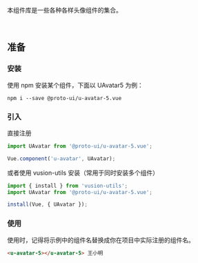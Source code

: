 本组件库是一些各种各样头像组件的集合。

<u-avatar></u-avatar>
<u-avatar-1 v-on:click="$router.push('components/u-avatar-1')"></u-avatar-1>
<u-avatar-1 type="female" v-on:click="$router.push('components/u-avatar-1')"></u-avatar-1>
<u-avatar-2 v-on:click="$router.push('components/u-avatar-2')"></u-avatar-2>
<u-avatar-3 shape="square" v-on:click="$router.push('components/u-avatar-3')"></u-avatar-3>
<u-avatar-4 shape="square" v-on:click="$router.push('components/u-avatar-4')"></u-avatar-4>
<br>
<u-avatar-5 v-on:click="$router.push('components/u-avatar-5')"></u-avatar-5>
<u-avatar-5 type="boy-glasses" v-on:click="$router.push('components/u-avatar-5')"></u-avatar-5>
<u-avatar-5 type="girl" v-on:click="$router.push('components/u-avatar-5')"></u-avatar-5>
<u-avatar-5 type="girl-glasses" v-on:click="$router.push('components/u-avatar-5')"></u-avatar-5>
<u-avatar-5 type="alien" v-on:click="$router.push('components/u-avatar-5')"></u-avatar-5>
<u-avatar-5 type="alien-glasses" v-on:click="$router.push('components/u-avatar-5')"></u-avatar-5>
<u-avatar-7 v-on:click="$router.push('components/u-avatar-7')"></u-avatar-7>

## 准备

### 安装

使用 npm 安装某个组件，下面以 UAvatar5 为例：

``` shell
npm i --save @proto-ui/u-avatar-5.vue
```

### 引入

直接注册

``` js
import UAvatar from '@proto-ui/u-avatar-5.vue';

Vue.component('u-avatar', UAvatar);
```

或者使用 vusion-utils 安装（常用于同时安装多个组件）

``` js
import { install } from 'vusion-utils';
import UAvatar from '@proto-ui/u-avatar-5.vue';

install(Vue, { UAvatar });
```

### 使用

使用时，记得将示例中的组件名替换成你在项目中实际注册的组件名。

``` html
<u-avatar-5></u-avatar-5> 王小明
```
